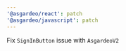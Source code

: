 ```yaml
---
'@asgardeo/react': patch
'@asgardeo/javascript': patch
---
```


Fix `SignInButton` issue with `AsgardeoV2`

